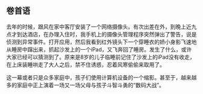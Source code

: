 ## 卷首语

去年的时候，跟风在家中客厅安装了一个网络摄像头。有次出差在外，到晚上近九点才到达酒店，在办理入住时，我手机上的摄像头管理程序突然弹出了警告，说是侦测到异常事件。打开应用，然后我看到红外镜头下一个穿睡衣的娇小身影飞速地从睡房中蹿出来，抓起沙发上的一个iPad，又飞奔回了睡房。发生了什么，或许大家已经可以猜测到了。原来是8岁的儿子临睡前记住了沙发上的iPad没有收走，在上床装睡哄走了大人之后，禁不住诱惑，忍着风寒偷偷来取用了。

这一幕或者只是众多家庭中，孩子们使用计算机设备的一个缩影。甚至于，越来越多的家庭中正上演着一场又一场父母与孩子斗智斗勇的“数码大战”。
